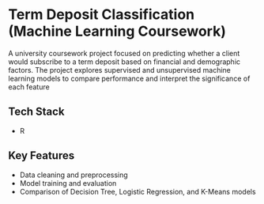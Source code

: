 # Term Deposit Classification (Machine Learning Coursework)

A university coursework project focused on predicting whether a client would subscribe to a term deposit based on financial and demographic factors. The project explores supervised and unsupervised machine learning models to compare performance and interpret the significance of each feature

## Tech Stack
- R
  
## Key Features
- Data cleaning and preprocessing  
- Model training and evaluation  
- Comparison of Decision Tree, Logistic Regression, and K-Means models
